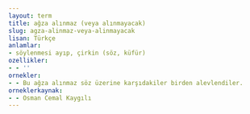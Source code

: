 ```yaml
---
layout: term
title: ağza alınmaz (veya alınmayacak)
slug: agza-alinmaz-veya-alinmayacak
lisan: Türkçe
anlamlar:
- söylenmesi ayıp, çirkin (söz, küfür)
ozellikler:
- - ''
ornekler:
- - Bu ağza alınmaz söz üzerine karşıdakiler birden alevlendiler.
orneklerkaynak:
- - Osman Cemal Kaygılı
---
```

